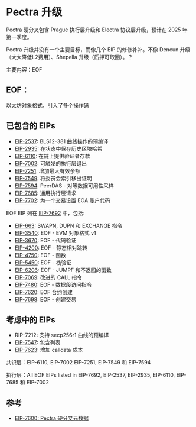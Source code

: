 # Pectra 升级
Pectra 硬分叉包含 Prague 执行层升级和 Electra 协议层升级，预计在 2025 年第一季度。

Pectra 升级并没有一个主要目标，而像几个 EIP 的修修补补。不像 Dencun 升级（大大降低L2费用）、Shepella 升级（质押可取回）。？

主要内容：EOF

## EOF：

以太坊对象格式，引入了多个操作码


## 已包含的 EIPs
- [EIP-2537](https://eips.ethereum.org/EIPS/eip-2537): BLS12-381 曲线操作的预编译
- [EIP-2935](https://eips.ethereum.org/EIPS/eip-2935): 在状态中保存历史区块哈希
- [EIP-6110](https://eips.ethereum.org/EIPS/eip-6110): 在链上提供验证者存款
- [EIP-7002](https://eips.ethereum.org/EIPS/eip-7002): 可触发的执行层退出
- [EIP-7251](https://eips.ethereum.org/EIPS/eip-7251): 增加最大有效余额
- [EIP-7549](https://eips.ethereum.org/EIPS/eip-7549): 将委员会索引移出证明
- [EIP-7594](https://eips.ethereum.org/EIPS/eip-7594): PeerDAS - 对等数据可用性采样
- [EIP-7685](https://eips.ethereum.org/EIPS/eip-7685): 通用执行层请求
- [EIP-7702](https://eips.ethereum.org/EIPS/eip-7702): 为一个交易设置 EOA 账户代码

EOF EIP 列在 [EIP-7692](https://eips.ethereum.org/EIPS/eip-7692) 中，包括: 
- [EIP-663](https://eips.ethereum.org/EIPS/eip-663): SWAPN, DUPN 和 EXCHANGE 指令
- [EIP-3540](https://eips.ethereum.org/EIPS/eip-3540): EOF - EVM 对象格式 v1
- [EIP-3670](https://eips.ethereum.org/EIPS/eip-3670): EOF - 代码验证
- [EIP-4200](https://eips.ethereum.org/EIPS/eip-4200): EOF - 静态相对跳转
- [EIP-4750](https://eips.ethereum.org/EIPS/eip-4750): EOF - 函数
- [EIP-5450](https://eips.ethereum.org/EIPS/eip-5450): EOF - 栈验证
- [EIP-6206](https://eips.ethereum.org/EIPS/eip-6206): EOF - JUMPF 和不返回的函数
- [EIP-7069](https://eips.ethereum.org/EIPS/eip-7069): 改进的 CALL 指令
- [EIP-7480](https://eips.ethereum.org/EIPS/eip-7480): EOF - 数据段访问指令
- [EIP-7620](https://eips.ethereum.org/EIPS/eip-7620): EOF 合约创建
- [EIP-7698](https://eips.ethereum.org/EIPS/eip-7698): EOF - 创建交易



## 考虑中的 EIPs
- RIP-7212: 支持 secp256r1 曲线的预编译
- [EIP-7547](https://eips.ethereum.org/EIPS/eip-7547): 包含列表
- [EIP-7623](https://eips.ethereum.org/EIPS/eip-7623): 增加 calldata 成本


共识层：EIP-6110, EIP-7002 EIP-7251, EIP-7549 和 EIP-7594

执行层：All EOF EIPs listed in EIP-7692,  EIP-2537, EIP-2935, EIP-6110, EIP-7685 和 EIP-7002 


## 参考
- [EIP-7600: Pectra 硬分叉元数据](https://eips.ethereum.org/EIPS/eip-7600)

